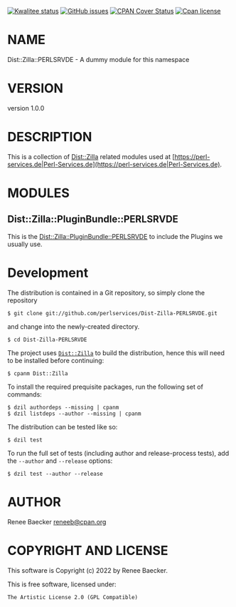 [![Kwalitee status](https://cpants.cpanauthors.org/dist/Dist-Zilla-PERLSRVDE.png)](https://cpants.cpanauthors.org/dist/Dist-Zilla-PERLSRVDE)
[![GitHub issues](https://img.shields.io/github/issues/perlservices/Dist-Zilla-PERLSRVDE.svg)](https://github.com/perlservices/Dist-Zilla-PERLSRVDE/issues)
[![CPAN Cover Status](https://cpancoverbadge.perl-services.de/Dist-Zilla-PERLSRVDE-1.0.0)](https://cpancoverbadge.perl-services.de/Dist-Zilla-PERLSRVDE-1.0.0)
[![Cpan license](https://img.shields.io/cpan/l/Dist-Zilla-PERLSRVDE.svg)](https://metacpan.org/release/Dist-Zilla-PERLSRVDE)

# NAME

Dist::Zilla::PERLSRVDE - A dummy module for this namespace

# VERSION

version 1.0.0

# DESCRIPTION

This is a collection of [Dist::Zilla](https://metacpan.org/pod/Dist%3A%3AZilla) related modules
used at [https://perl-services.de|Perl-Services.de](https://perl-services.de|Perl-Services.de).

# MODULES

## Dist::Zilla::PluginBundle::PERLSRVDE

This is the [Dist::Zilla::PluginBundle::PERLSRVDE](https://metacpan.org/pod/PluginBundle)
to include the Plugins we usually use.



# Development

The distribution is contained in a Git repository, so simply clone the
repository

```
$ git clone git://github.com/perlservices/Dist-Zilla-PERLSRVDE.git
```

and change into the newly-created directory.

```
$ cd Dist-Zilla-PERLSRVDE
```

The project uses [`Dist::Zilla`](https://metacpan.org/pod/Dist::Zilla) to
build the distribution, hence this will need to be installed before
continuing:

```
$ cpanm Dist::Zilla
```

To install the required prequisite packages, run the following set of
commands:

```
$ dzil authordeps --missing | cpanm
$ dzil listdeps --author --missing | cpanm
```

The distribution can be tested like so:

```
$ dzil test
```

To run the full set of tests (including author and release-process tests),
add the `--author` and `--release` options:

```
$ dzil test --author --release
```

# AUTHOR

Renee Baecker <reneeb@cpan.org>

# COPYRIGHT AND LICENSE

This software is Copyright (c) 2022 by Renee Baecker.

This is free software, licensed under:

```
The Artistic License 2.0 (GPL Compatible)
```
